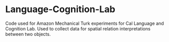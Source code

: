 # Language-Cognition-Lab

Code used for Amazon Mechanical Turk experiments for Cal Language and Cognition Lab. Used to collect data for spatial relation interpretations between two objects.
